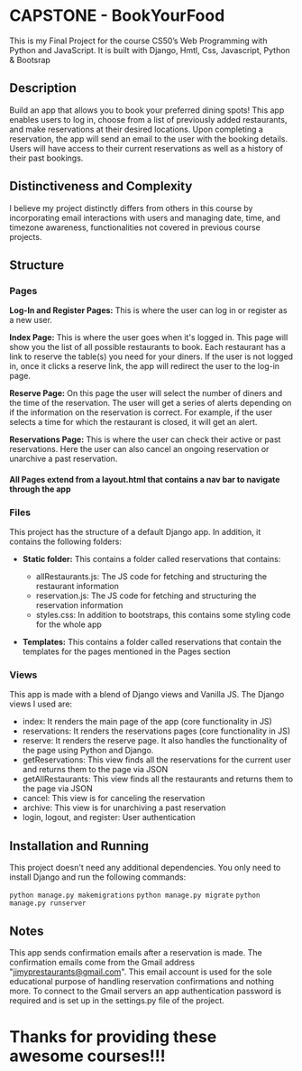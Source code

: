 # CAPSTONE - BookYourFood

This is my Final Project for the course CS50’s Web Programming with Python and JavaScript. It is built with Django, Hmtl, Css, Javascript, Python & Bootsrap

## Description

Build an app that allows you to book your preferred dining spots! This app enables users to log in, choose from a list of previously added restaurants, and make reservations at their desired locations.
Upon completing a reservation, the app will send an email to the user with the booking details. Users will have access to their current reservations as well as a history of their past bookings.

## Distinctiveness and Complexity

I believe my project distinctly differs from others in this course by incorporating email interactions with users and managing date, time, and timezone awareness, functionalities not covered in previous course projects.

## Structure
### Pages  
**Log-In and Register Pages:** This is where the user can log in or register as a new user.

**Index Page:** This is where the user goes when it's logged in. This page will show you the list of all possible restaurants to book. Each restaurant has a link to reserve the table(s) you need for your diners. If the user is not logged in, once it clicks a reserve link, the app will redirect the user to the log-in page.

**Reserve Page:** On this page the user will select the number of diners and the time of the reservation. The user will get a series of alerts depending on if the information on the reservation is correct. For example, if the user selects a time for which the restaurant is closed, it will get an alert.

**Reservations Page:** This is where the user can check their active or past reservations. Here the user can also cancel an ongoing reservation or unarchive a past reservation.

#### All Pages extend from a layout.html that contains a nav bar to navigate through the app

### Files
This project has the structure of a default Django app. In addition, it contains the following folders:
* **Static folder:** This contains a folder called reservations that contains:
  - allRestaurants.js: The JS code for fetching and structuring the restaurant information
  - reservation.js: The JS code for fetching and structuring the reservation information
  - styles.css: In addition to bootstraps, this contains some styling code for the whole app

* **Templates:** This contains a folder called reservations that contain the templates for the pages mentioned in the Pages section

### Views
This app is made with a blend of Django views and Vanilla JS. The Django views I used are:
- index: It renders the main page of the app (core functionality in JS)
- reservations: It renders the reservations pages (core functionality in JS)
- reserve: It renders the reserve page. It also handles the functionality of the page using Python and Django.
- getReservations: This view finds all the reservations for the current user and returns them to the page via JSON
- getAllRestaurants: This view finds all the restaurants and returns them to the page via JSON
- cancel: This view is for canceling the reservation
- archive: This view is for unarchiving a past reservation
- login, logout, and register: User authentication

## Installation and Running
This project doesn't need any additional dependencies.
You only need to install Django and run the following commands:

`python manage.py makemigrations`
`python manage.py migrate` 
`python manage.py runserver`

## Notes
This app sends confirmation emails after a reservation is made. The confirmation emails come from the Gmail address "jimyprestaurants@gmail.com".
This email account is used for the sole educational purpose of handling reservation confirmations and nothing more. To connect to the Gmail servers an app authentication password is required and is set up in the settings.py file of the project.

# Thanks for providing these awesome courses!!!


